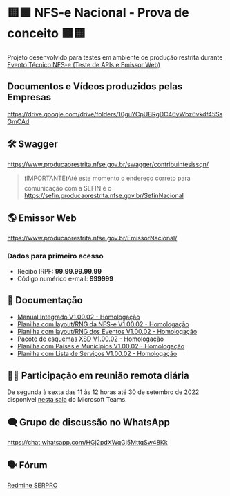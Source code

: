 # 🟨🟩 NFS-e Nacional - Prova de conceito 🟩🟨

Projeto desenvolvido para testes em ambiente de produção restrita durante [Evento Técnico NFS-e (Teste de APIs e Emissor Web)](https://www.gov.br/nfse/pt-br/eventos_NFS-e/eventoTecnicoSetembro2022)

## Documentos e Vídeos produzidos pelas Empresas
https://drive.google.com/drive/folders/10guYCpUBRgDC46yWbz6vkdf45SsGmCAd

## 🛠️ Swagger
https://www.producaorestrita.nfse.gov.br/swagger/contribuintesissqn/
> ❗IMPORTANTE❗Até este momento o endereço correto para comunicação com a SEFIN é o https://sefin.producaorestrita.nfse.gov.br/SefinNacional

## 🌎 Emissor Web
https://www.producaorestrita.nfse.gov.br/EmissorNacional/

### Dados para primeiro acesso
- Recibo IRPF: **99.99.99.99.99**
- Código numérico e-mail: **999999**

## 📃 Documentação

- [Manual Integrado V1.00.02 - Homologação](https://www.gov.br/nfse/pt-br/eventos_NFS-e/evento-tecnico-setembro-de-2022/manualintegradosnnfse_v1-00-02-homologacao.pdf)
- [Planilha com layout/RNG da NFS-e V1.00.02 - Homologação](https://www.gov.br/nfse/pt-br/eventos_NFS-e/evento-tecnico-setembro-de-2022/anexoi-leiautesrn_dps_nfse-snnfse_v1-00-02-homologacao.xlsx)
- [Planilha com layout/RNG dos Eventos V1.00.02 - Homologação](https://www.gov.br/nfse/pt-br/eventos_NFS-e/evento-tecnico-setembro-de-2022/anexoii-leiautesrn_eventos-snnfse_v1-00-02-homologacao.xlsx)
- [Pacote de esquemas XSD V1.00.02 - Homologação](https://www.gov.br/nfse/pt-br/eventos_NFS-e/evento-tecnico-setembro-de-2022/xsd_pl_nfse_1-00-homologacao.zip)
- [Planilha com Países e Municípios V1.00.02 - Homologação](https://www.gov.br/nfse/pt-br/eventos_NFS-e/evento-tecnico-setembro-de-2022/anexoa-tabelas_iso2paises_munibge_rodovias-snnfse_v1-00-02-homologacao.xlsx)
- [Planilha com Lista de Serviços V1.00.02 - Homologação](https://www.gov.br/nfse/pt-br/eventos_NFS-e/evento-tecnico-setembro-de-2022/anexob-listasservnac_nbs-snnfse_v1-00-02-homologacao.xlsx)

## 🧑‍💻 Participação em reunião remota diária
De segunda à sexta das 11 às 12 horas até 30 de setembro de 2022 disponível [nesta sala](https://teams.microsoft.com/l/meetup-join/19:meeting_ZjZkYTJiYTctYTgzNi00ZGVkLWI2MmItYjBmMjAzYTMzYmNm@thread.v2/0?context=%7B%22Tid%22:%226f49aa43-822a-4c20-9670-db7700bf1eb0%22,%22Oid%22:%225e4da1fb-90cf-48df-97c0-8d48ee12df40%22%7D) do Microsoft Teams.

## 🗨️ Grupo de discussão no WhatsApp
https://chat.whatsapp.com/HGj2pdXWqGj5MttqSw48Kk

## 🗣️ Fórum
[Redmine SERPRO](https://redmine.serpro.gov.br/)
